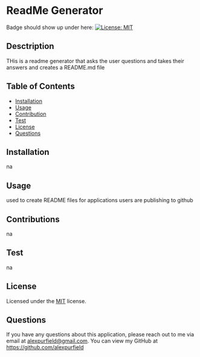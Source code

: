 #  ReadMe Generator
  
  
  Badge should show up under here:
  [![License: MIT](https://img.shields.io/badge/License-MIT-yellow.svg )](https://opensource.org/licenses/MIT)
  
  
  ## Desctription
  THis is a readme generator that asks the user questions and takes their answers and creates a README.md file
  
  ## Table of Contents
  * [Installation](#installation )
  * [Usage](#usage )
  * [Contribution](#contributions )
  * [Test](#test )
  * [License](#license )
  * [Questions](#questions )
  
  ## Installation
  na
  
  ## Usage
  used to create README files for applications users are publishing to github
  
  ## Contributions
  na
  
  ## Test
  na
  
  ## License
  
  Licensed under the [MIT](https://opensource.org/licenses/MIT ) license. 
  
  
  ## Questions
  
  If you have any questions about this application, please reach out to me via email at alexpurfield@gmail.com. You can view my GitHub at https://github.com/alexpurfield
  
  
  
  
  
  
